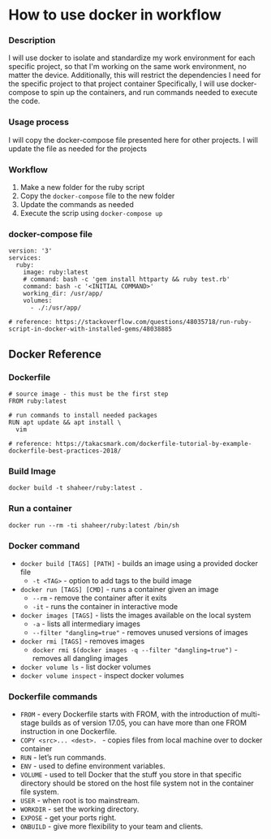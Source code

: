 # How to use docker in workflow

### Description
I will use docker to isolate and standardize my work environment for each specific project, so that I'm working on the same work environment, no matter the device. Additionally, this will restrict the dependencies I need for the specific project to that project container
Specifically, I will use docker-compose to spin up the containers, and run commands needed to execute the code.

### Usage process
I will copy the docker-compose file presented here for other projects. I will update the file as needed for the projects

### Workflow
1. Make a new folder for the ruby script
2. Copy the `docker-compose` file to the new folder
3. Update the commands as needed 
4. Execute the scrip using `docker-compose up`

### docker-compose file
```
version: '3'
services:
  ruby:
    image: ruby:latest
    # command: bash -c 'gem install httparty && ruby test.rb'
    command: bash -c '<INITIAL COMMAND>'
    working_dir: /usr/app/
    volumes:
      - ./:/usr/app/

# reference: https://stackoverflow.com/questions/48035718/run-ruby-script-in-docker-with-installed-gems/48038885
```

## Docker Reference

### Dockerfile
```
# source image - this must be the first step
FROM ruby:latest 

# run commands to install needed packages
RUN apt update && apt install \
  vim

# reference: https://takacsmark.com/dockerfile-tutorial-by-example-dockerfile-best-practices-2018/
```

### Build Image
`docker build -t shaheer/ruby:latest .`

### Run a container
`docker run --rm -ti shaheer/ruby:latest /bin/sh`

### Docker command
* `docker build [TAGS] [PATH]` - builds an image using a provided docker file
    * `-t <TAG>` - option to add tags to the build image
* `docker run [TAGS] [CMD]` - runs a container given an image
    * `--rm` -  remove the container after it exits
    * `-it` -  runs the container in interactive mode
* `docker images [TAGS]` - lists the images available on the local system
    * `-a` - lists all intermediary images
    * `--filter "dangling=true"` - removes unused versions of images
* `docker rmi [TAGS]` - removes images
    * `docker rmi $(docker images -q --filter "dangling=true")` - removes all dangling images
* `docker volume ls` - list docker volumes
* `docker volume inspect` - inspect docker volumes

### Dockerfile commands
* `FROM` - every Dockerfile starts with FROM, with the introduction of multi-stage builds as of version 17.05, you can have more than one FROM instruction in one Dockerfile.
* `COPY <src>... <dest>. `  - copies files from local machine over to docker container
* `RUN` - let’s run commands.
* `ENV` - used to define environment variables.
* `VOLUME` - used to tell Docker that the stuff you store in that specific directory should be stored on the host file system not in the container file system. 
* `USER` - when root is too mainstream.
* `WORKDIR` - set the working directory.
* `EXPOSE` - get your ports right.
* `ONBUILD` - give more flexibility to your team and clients.
